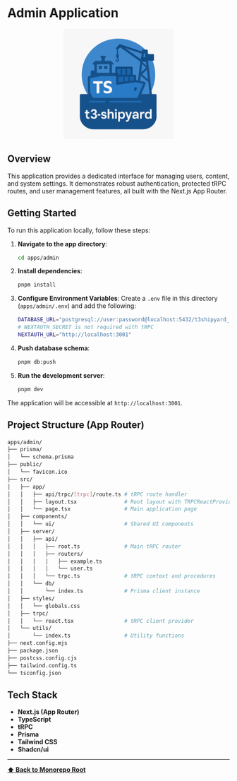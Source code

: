 # Admin Application

<p align="center">
  <img src="../../t3-shipyard-image.png" alt="t3-shipyard logo" width="250"/>
</p>

## Overview

This application provides a dedicated interface for managing users, content, and system settings. It demonstrates robust authentication, protected tRPC routes, and user management features, all built with the Next.js App Router.

## Getting Started

To run this application locally, follow these steps:

1. **Navigate to the app directory**:

   ```bash
   cd apps/admin
   ```

2. **Install dependencies**:

   ```bash
   pnpm install
   ```

3. **Configure Environment Variables**: Create a `.env` file in this directory (`apps/admin/.env`) and add the following:

   ```sh
   DATABASE_URL="postgresql://user:password@localhost:5432/t3shipyard_admin"
   # NEXTAUTH_SECRET is not required with tRPC
   NEXTAUTH_URL="http://localhost:3001"
   ```

4. **Push database schema**:

   ```bash
   pnpm db:push
   ```

5. **Run the development server**:

   ```bash
   pnpm dev
   ```

The application will be accessible at `http://localhost:3001`.

## Project Structure (App Router)

```sh
apps/admin/
├── prisma/
│   └── schema.prisma
├── public/
│   └── favicon.ico
├── src/
│   ├── app/
│   │   ├── api/trpc/[trpc]/route.ts # tRPC route handler
│   │   ├── layout.tsx               # Root layout with TRPCReactProvider
│   │   └── page.tsx                 # Main application page
│   ├── components/
│   │   └── ui/                      # Shared UI components
│   ├── server/
│   │   ├── api/
│   │   │   ├── root.ts              # Main tRPC router
│   │   │   ├── routers/
│   │   │   │   ├── example.ts
│   │   │   │   └── user.ts
│   │   │   └── trpc.ts              # tRPC context and procedures
│   │   └── db/
│   │       └── index.ts             # Prisma client instance
│   ├── styles/
│   │   └── globals.css
│   ├── trpc/
│   │   └── react.tsx                # tRPC client provider
│   └── utils/
│       └── index.ts                 # Utility functions
├── next.config.mjs
├── package.json
├── postcss.config.cjs
├── tailwind.config.ts
└── tsconfig.json
```

## Tech Stack

- **Next.js (App Router)**
- **TypeScript**
- **tRPC**
- **Prisma**
- **Tailwind CSS**
- **Shadcn/ui**

---

**[⬆️ Back to Monorepo Root](https://github.com/dunamismax/t3-shipyard?tab=readme-ov-file#projects-overview)**
